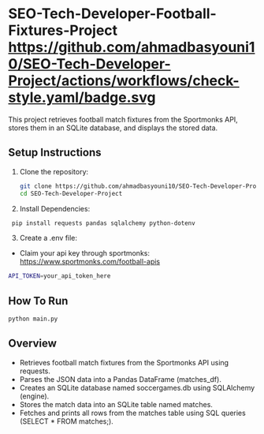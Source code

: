 # SEO-Tech-Developer-Football-Fixtures-Project https://github.com/ahmadbasyouni10/SEO-Tech-Developer-Project/actions/workflows/check-style.yaml/badge.svg


This project retrieves football match fixtures from the Sportmonks API, stores them in an SQLite database, and displays the stored data.

## Setup Instructions

1. Clone the repository:
   ```bash
   git clone https://github.com/ahmadbasyouni10/SEO-Tech-Developer-Project
   cd SEO-Tech-Developer-Project
    ```

2. Install Dependencies:
  ```bash
   pip install requests pandas sqlalchemy python-dotenv
  ```

3. Create a .env file:
* Claim your api key through sportmonks:
  https://www.sportmonks.com/football-apis
```bash
API_TOKEN=your_api_token_here
 ```

## How To Run
```bash
python main.py
 ```

## Overview
* Retrieves football match fixtures from the Sportmonks API using requests.
* Parses the JSON data into a Pandas DataFrame (matches_df).
* Creates an SQLite database named soccergames.db using SQLAlchemy (engine).
* Stores the match data into an SQLite table named matches.
* Fetches and prints all rows from the matches table using SQL queries (SELECT * FROM matches;).

